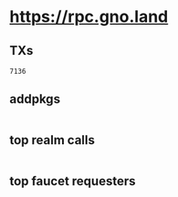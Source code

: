 # https://rpc.gno.land

## TXs
```
7136
```

## addpkgs
```
```

## top realm calls
```
```

## top faucet requesters
```
```

